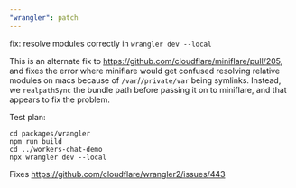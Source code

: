 ```yaml
---
"wrangler": patch
---
```


fix: resolve modules correctly in `wrangler dev --local`

This is an alternate fix to https://github.com/cloudflare/miniflare/pull/205, and fixes the error where miniflare would get confused resolving relative modules on macs because of `/var`/`/private/var` being symlinks. Instead, we `realpathSync` the bundle path before passing it on to miniflare, and that appears to fix the problem.

Test plan:

```
cd packages/wrangler
npm run build
cd ../workers-chat-demo
npx wrangler dev --local
```

Fixes https://github.com/cloudflare/wrangler2/issues/443
